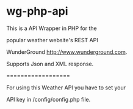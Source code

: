 wg-php-api
==========

This is a  API Wrapper in PHP for the 

popular weather website's REST API

WunderGround http://www.wunderground.com.

Supports Json and XML response.

==================

For using this Weather API you have to set your 

API key in /config/config.php file.
